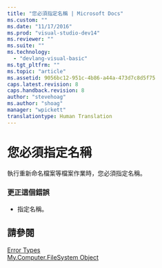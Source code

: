 ```yaml
---
title: "您必須指定名稱 | Microsoft Docs"
ms.custom: ""
ms.date: "11/17/2016"
ms.prod: "visual-studio-dev14"
ms.reviewer: ""
ms.suite: ""
ms.technology: 
  - "devlang-visual-basic"
ms.tgt_pltfrm: ""
ms.topic: "article"
ms.assetid: 9056bc12-951c-4b86-a44a-473d7c8d5f75
caps.latest.revision: 8
caps.handback.revision: 8
author: "stevehoag"
ms.author: "shoag"
manager: "wpickett"
translationtype: Human Translation
---
```

# 您必須指定名稱
執行重新命名檔案等檔案作業時，您必須指定名稱。  
  
### 更正這個錯誤  
  
-   指定名稱。  
  
## 請參閱  
 [Error Types](../../visual-basic/programming-guide/language-features/error-types.md)   
 [My.Computer.FileSystem Object](../../visual-basic/language-reference/objects/my-computer-filesystem-object.md)